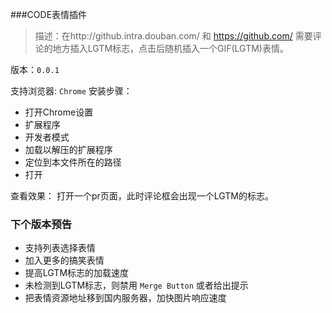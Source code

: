 ###CODE表情插件
> 描述：在http://github.intra.douban.com/ 和 https://github.com/ 需要评论的地方插入LGTM标志，点击后随机插入一个GIF(LGTM)表情。

版本：`0.0.1`

支持浏览器: `Chrome`
安装步骤：
- 打开Chrome设置
-  扩展程序
-  开发者模式
-  加载以解压的扩展程序
-  定位到本文件所在的路径
-  打开

查看效果：
打开一个pr页面，此时评论框会出现一个LGTM的标志。

### 下个版本预告
-  支持列表选择表情
-  加入更多的搞笑表情
-  提高LGTM标志的加载速度
-  未检测到LGTM标志，则禁用 `Merge Button` 或者给出提示
-  把表情资源地址移到国内服务器，加快图片响应速度
